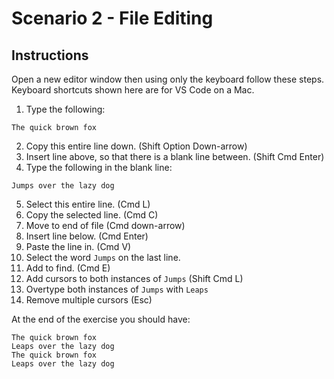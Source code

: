# Scenario 2 - File Editing

## Instructions

Open a new editor window then using only the keyboard follow these steps.
Keyboard shortcuts shown here are for VS Code on a Mac.

1. Type the following:

`The quick brown fox`

2. Copy this entire line down. (Shift Option Down-arrow)
3. Insert line above, so that there is a blank line between. (Shift Cmd Enter)
4. Type the following in the blank line:

`Jumps over the lazy dog`

5. Select this entire line. (Cmd L)
6. Copy the selected line. (Cmd C)
7. Move to end of file (Cmd down-arrow)
8. Insert line below. (Cmd Enter)
9. Paste the line in. (Cmd V)
10. Select the word `Jumps` on the last line.
11. Add to find. (Cmd E)
12. Add cursors to both instances of `Jumps` (Shift Cmd L)
13. Overtype both instances of `Jumps` with `Leaps`
14. Remove multiple cursors (Esc)

At the end of the exercise you should have:

`The quick brown fox`  
`Leaps over the lazy dog`  
`The quick brown fox`  
`Leaps over the lazy dog`  